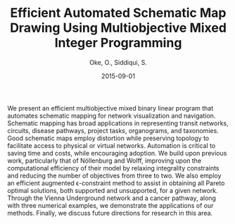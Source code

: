 ﻿---
title: "Efficient Automated Schematic Map Drawing Using Multiobjective Mixed Integer Programming"
author: Oke, O., Siddiqui, S.
status: Published
type: journal
citation: "<em>Computers & Operations Research</em>, <b>61</b>"
comments: no
doi: 10.1016/j.cor.2015.02.010
date: 2015-09-01
---

We present an efficient multiobjective mixed binary linear program that automates schematic mapping for network visualization and navigation. Schematic mapping has broad applications in representing transit networks, circuits, disease pathways, project tasks, organograms, and taxonomies. Good schematic maps employ distortion while preserving topology to facilitate access to physical or virtual networks. Automation is critical to saving time and costs, while encouraging adoption. We build upon previous work, particularly that of Nöllenburg and Wolff, improving upon the computational efficiency of their model by relaxing integrality constraints and reducing the number of objectives from three to two. We also employ an efficient augmented ϵ-constraint method to assist in obtaining all Pareto optimal solutions, both supported and unsupported, for a given network. Through the Vienna Underground network and a cancer pathway, along with three numerical examples, we demonstrate the applications of our methods. Finally, we discuss future directions for research in this area.
